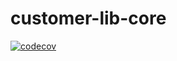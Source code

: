 # customer-lib-core
[![codecov](https://codecov.io/gh/poiasd3241/customer-lib-core/branch/main/graph/badge.svg?token=3HRDMJE3KP)](https://codecov.io/gh/poiasd3241/customer-lib-core)
